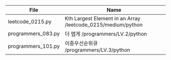 | File               | Name                                                         |
| ------------------ | ------------------------------------------------------------ |
| leetcode_0215.py   | Kth Largest Element in an Array /leetcode_0215/medium/python |
| programmers_083.py | 더 맵게 /programmers/LV.2/python                             |
| programmers_101.py | 이중우선순위큐 /programmers/LV.3/python                      |
